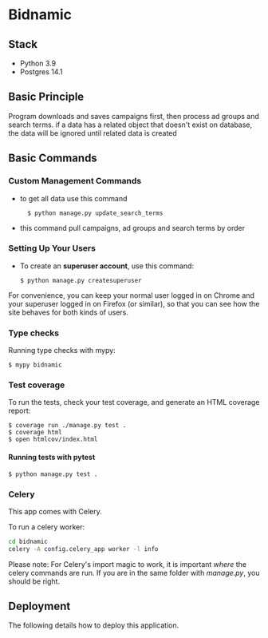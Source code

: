 # Bidnamic

## Stack
- Python 3.9
- Postgres 14.1


## Basic Principle

Program downloads and saves campaigns first, then process ad groups and search terms.
if a data has a related object that doesn't exist on database, the data will be ignored until related data is created


## Basic Commands

### Custom Management Commands
- to get all data use this command 

        $ python manage.py update_search_terms

- this command pull campaigns, ad groups and search terms by order


### Setting Up Your Users

-   To create an **superuser account**, use this command:

        $ python manage.py createsuperuser

For convenience, you can keep your normal user logged in on Chrome and your superuser logged in on Firefox (or similar), so that you can see how the site behaves for both kinds of users.

### Type checks

Running type checks with mypy:

    $ mypy bidnamic

### Test coverage

To run the tests, check your test coverage, and generate an HTML coverage report:

    $ coverage run ./manage.py test .
    $ coverage html
    $ open htmlcov/index.html

#### Running tests with pytest

    $ python manage.py test .


### Celery

This app comes with Celery.

To run a celery worker:

``` bash
cd bidnamic
celery -A config.celery_app worker -l info
```

Please note: For Celery's import magic to work, it is important *where* the celery commands are run. If you are in the same folder with *manage.py*, you should be right.

## Deployment

The following details how to deploy this application.
